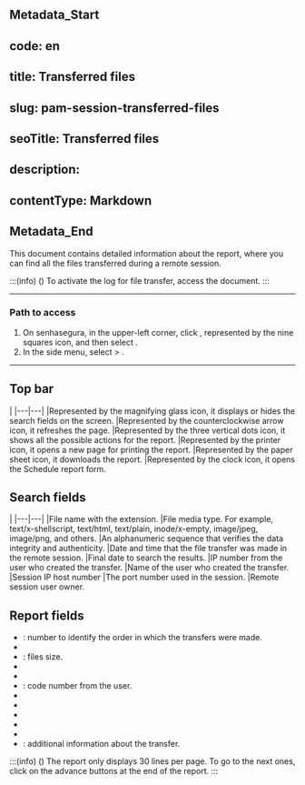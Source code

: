 ## Metadata_Start 
## code: en
## title: Transferred files 
## slug: pam-session-transferred-files 
## seoTitle: Transferred files 
## description:  
## contentType: Markdown 
## Metadata_End
This document contains detailed information about the  report, where you can find all the files transferred during a remote session.

:::(info) ()
To activate the log for file transfer, access the  document.
:::
***

### Path to access

1. On senhasegura, in the upper-left corner, click , represented by the nine squares icon, and then select .
2. In the side menu, select  > .

***

## Top bar
|
|---|---|
|Represented by the magnifying glass icon, it displays or hides the search fields on the screen.
|Represented by the counterclockwise arrow icon, it refreshes the page.
|Represented by the three vertical dots icon, it shows all the possible actions for the report.
|Represented by the printer icon, it opens a new page for printing the report.
|Represented by the paper sheet icon, it downloads the report.
|Represented by the clock icon, it opens the Schedule report form.

## Search fields

|
|---|---|
|File name with the extension.
|File media type. For example, text/x-shellscript, text/html, text/plain, inode/x-empty, image/jpeg, image/png, and others.
|An alphanumeric sequence that verifies the data integrity and authenticity.
|Date and time that the file transfer was made in the remote session.
|Final date to search the results.
|IP number from the user who created the transfer.
|Name of the user who created the transfer.
|Session IP host number 
|The port number used in the session.
|Remote session user owner.

## Report fields

* : number to identify the order in which the transfers were made.
* 
* : files size.
* 
* 
* : code number from the user.
* 
* 
* 
* 
* 
* : additional information about the transfer.

:::(info) ()
The report only displays 30 lines per page. To go to the next ones, click on the advance buttons at the end of the report.
:::
